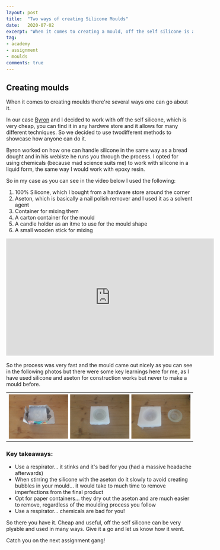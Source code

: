 ```yaml
---
layout: post
title:  "Two ways of creating Silicone Moulds"
date:   2020-07-02
excerpt: "When it comes to creating a mould, off the self silicone is a cheap alternative"
tag:
- academy 
- assignment
- moulds
comments: true
---
```


## Creating moulds

When it comes to creating moulds there're several ways one can go about it. 

In our case <a href="https://www.notion.so/Byron-Mach-771cb40a25704056aaafd37845932169" target="_blank">Byron</a> and I decided to work with off the self silicone, which is very cheap, you can find it in any hardwre store and it allows for many different techniques. So we decided to use twodifferent methods to showcase how anyone can do it.

Byron worked on how one can handle silicone in the same way as a bread dought and in his webiste he runs you through the process. I opted for using chemicals (because mad science suits me) to work with silicone in a liquid form, the same way I would work with epoxy resin.

So in my case as you can see in the video below I used the following:
1. 100% Silicone, which I bought from a hardware store around the corner
2. Aseton, which is basically a nail polish remover and I used it as a solvent agent
3. Container for mixing them
4. A carton container for the mould
5. A candle holder as an itme to use for the mould shape
6. A small wooden stick for mixing

<iframe width="560" height="315" src="https://www.youtube.com/embed/L-A1S_NyoBI" frameborder="0"> </iframe>

So the process was very fast and the mould came out nicely as you can see in the following photos but there were some key learnings here for me, as I have used silicone and aseton for construction works but never to make a mould before.

<table style="width:100%">
  <tr>
    <th><img src="https://github.com/tsoniotis/popit/raw/master/assets/img/moulds.png" alt="exposing the mould"></th>
 </tr>
</table>

### Key takeaways:
- Use a respirator... it stinks and it's bad for you (had a massive headache afterwards)
- When stirring the silicone with the aseton do it slowly to avoid creating bubbles in your mould... it would take to much time to remove imperfections from the final product
- Opt for paper containers... they dry out the aseton and are much easier to remove, regardless of the moulding process you follow
- Use a respirator... chemicals are bad for you!

So there you have it. Cheap and useful, off the self silicone can be very plyable and used in many ways. Give it a go and let us know how it went.

Catch you on the next assignment gang! 
